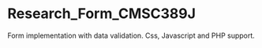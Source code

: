 # Research_Form_CMSC389J
Form implementation with data validation. Css, Javascript and PHP support.
